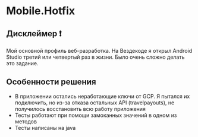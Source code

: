 # Mobile.Hotfix
## Дисклеймер ❗

Мой основной профиль веб-разработка. На Вездекоде я открыл Android Studio третий или четвертый раз в жизни. Было очень сложно делать это задание.

## Особенности решения
* В приложении остались неработающие ключи от GCP. Я пытался их подключить, но из-за отказа остальных API (travelpayouts), не получилось восстановить всю работу приложения
* Тесты работают при помощи замоканных значений в одном из методов
* Тесты написаны на java
